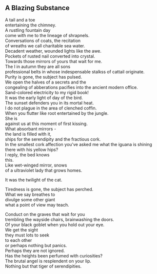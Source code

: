 A Blazing Substance
-------------------
A tail and a toe  
entertaining the chimney.  
A rustling fountain day  
come with me to the lineage of shrapnels.  
Conversations of coats, the recitation  
of wreaths we call charitable sea water.  
Decadent weather, wounded lights like the awe.  
Pockets of rusted nail converted into crystal.  
Towards those mirrors of yours that wait for me.  
The I in autumn they are all sons  
professional belts in whose indespensable stalkss of cattail originate.  
Purity is gone, the subject has pulsed.  
We open the halves of a secrets and the  
congealing of abberations pacifies into the ancient modern office.  
Sand-colored electricity to my rigid book!  
It was the early light of day of the bird.  
The sunset defenders you in its mortal heat.  
I do not plague in the area of clenched coffin.  
When you flutter like root entertained by the jungle.  
She is  
against us at this moment of first kissing.  
What absorbant mirrors -  
the land is filled with it,  
ships for the serendipity and the fractious cork.  
In the smallest cork affection you've asked me what the iguana is shining there with his yellow hips?  
I reply, the bed knows  
this.  
Like wet-winged mirror, snows  
of a ultraviolet lady that grows homes.  
  
It was the twilight of the cat.  
  
Tiredness is gone, the subject has perched.  
What we say breathes to  
divulge some other giant  
what a point of view may teach.  
  
Conduct on the graves that wait for you  
trembling the wayside chairs, brainwashing the doors.  
Of your black goblet when you hold out your eye.  
We get the sight  
they must lots to seek  
to each other  
or perhaps nothing but panics.  
Perhaps they are not ignored.  
Has the heights been perfumed with curiosities?  
The brutal angel is resplendent on your lip.  
Nothing but that tiger of serendipities.  
